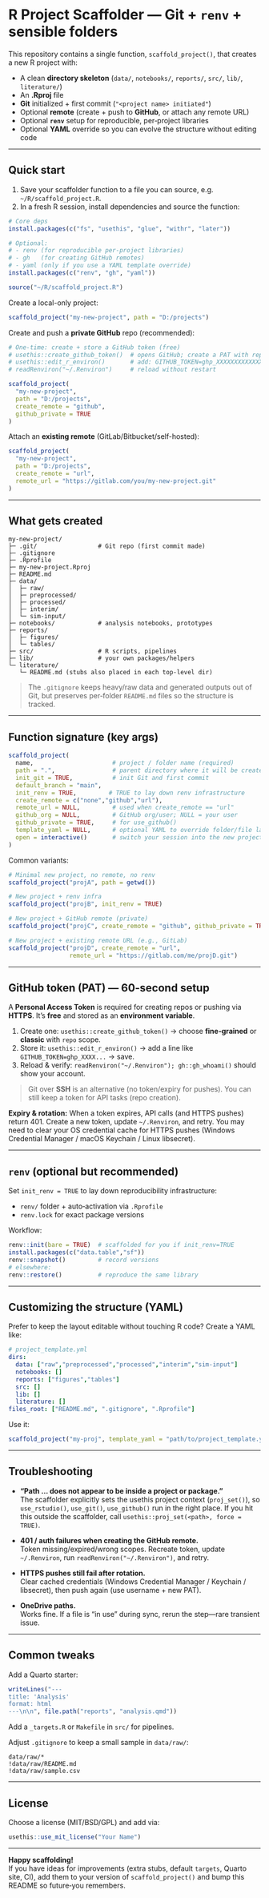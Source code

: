# R Project Scaffolder — Git + `renv` + sensible folders

This repository contains a single function, `scaffold_project()`, that creates a new R project with:

- A clean **directory skeleton** (`data/`, `notebooks/`, `reports/`, `src/`, `lib/`, `literature/`)
- An **.Rproj** file
- **Git** initialized + first commit (`"<project name> initiated"`)
- Optional **remote** (create + push to **GitHub**, or attach any remote URL)
- Optional **`renv`** setup for reproducible, per‑project libraries
- Optional **YAML** override so you can evolve the structure without editing code

---

## Quick start

1. Save your scaffolder function to a file you can source, e.g. `~/R/scaffold_project.R`.
2. In a fresh R session, install dependencies and source the function:

```r
# Core deps
install.packages(c("fs", "usethis", "glue", "withr", "later"))

# Optional:
# - renv (for reproducible per‑project libraries)
# - gh   (for creating GitHub remotes)
# - yaml (only if you use a YAML template override)
install.packages(c("renv", "gh", "yaml"))

source("~/R/scaffold_project.R")
```

Create a local-only project:

```r
scaffold_project("my-new-project", path = "D:/projects")
```

Create and push a **private GitHub** repo (recommended):

```r
# One-time: create + store a GitHub token (free)
# usethis::create_github_token()  # opens GitHub; create a PAT with repo scope
# usethis::edit_r_environ()       # add: GITHUB_TOKEN=ghp_XXXXXXXXXXXXXXXX
# readRenviron("~/.Renviron")     # reload without restart

scaffold_project(
  "my-new-project",
  path = "D:/projects",
  create_remote = "github",
  github_private = TRUE
)
```

Attach an **existing remote** (GitLab/Bitbucket/self-hosted):

```r
scaffold_project(
  "my-new-project",
  path = "D:/projects",
  create_remote = "url",
  remote_url = "https://gitlab.com/you/my-new-project.git"
)
```

---

## What gets created

```
my-new-project/
├─ .git/                 # Git repo (first commit made)
├─ .gitignore
├─ .Rprofile
├─ my-new-project.Rproj
├─ README.md
├─ data/
│  ├─ raw/
│  ├─ preprocessed/
│  ├─ processed/
│  ├─ interim/
│  └─ sim-input/
├─ notebooks/            # analysis notebooks, prototypes
├─ reports/
│  ├─ figures/
│  └─ tables/
├─ src/                  # R scripts, pipelines
├─ lib/                  # your own packages/helpers
└─ literature/
   └─ README.md (stubs also placed in each top-level dir)
```

> The `.gitignore` keeps heavy/raw data and generated outputs out of Git, but preserves per‑folder `README.md` files so the structure is tracked.

---

## Function signature (key args)

```r
scaffold_project(
  name,                      # project / folder name (required)
  path = ".",                # parent directory where it will be created
  init_git = TRUE,           # init Git and first commit
  default_branch = "main",
  init_renv = TRUE,         # TRUE to lay down renv infrastructure
  create_remote = c("none","github","url"),
  remote_url = NULL,         # used when create_remote == "url"
  github_org = NULL,         # GitHub org/user; NULL = your user
  github_private = TRUE,     # for use_github()
  template_yaml = NULL,      # optional YAML to override folder/file layout
  open = interactive()       # switch your session into the new project
)
```

Common variants:

```r
# Minimal new project, no remote, no renv
scaffold_project("projA", path = getwd())

# New project + renv infra
scaffold_project("projB", init_renv = TRUE)

# New project + GitHub remote (private)
scaffold_project("projC", create_remote = "github", github_private = TRUE)

# New project + existing remote URL (e.g., GitLab)
scaffold_project("projD", create_remote = "url",
                 remote_url = "https://gitlab.com/me/projD.git")
```

---

## GitHub token (PAT) — 60‑second setup

A **Personal Access Token** is required for creating repos or pushing via **HTTPS**. It’s **free** and stored as an **environment variable**.

1. Create one: `usethis::create_github_token()` → choose **fine‑grained** or **classic** with `repo` scope.  
2. Store it: `usethis::edit_r_environ()` → add a line like `GITHUB_TOKEN=ghp_XXXX...` → save.  
3. Reload & verify: `readRenviron("~/.Renviron"); gh::gh_whoami()` should show your account.

> Git over **SSH** is an alternative (no token/expiry for pushes). You can still keep a token for API tasks (repo creation).

**Expiry & rotation:** When a token expires, API calls (and HTTPS pushes) return 401. Create a new token, update `~/.Renviron`, and retry. You may need to clear your OS credential cache for HTTPS pushes (Windows Credential Manager / macOS Keychain / Linux libsecret).

---

## `renv` (optional but recommended)

Set `init_renv = TRUE` to lay down reproducibility infrastructure:

- `renv/` folder + auto‑activation via `.Rprofile`
- `renv.lock` for exact package versions

Workflow:

```r
renv::init(bare = TRUE)  # scaffolded for you if init_renv=TRUE
install.packages(c("data.table","sf"))
renv::snapshot()         # record versions
# elsewhere:
renv::restore()          # reproduce the same library
```

---

## Customizing the structure (YAML)

Prefer to keep the layout editable without touching R code? Create a YAML like:

```yaml
# project_template.yml
dirs:
  data: ["raw","preprocessed","processed","interim","sim-input"]
  notebooks: []
  reports: ["figures","tables"]
  src: []
  lib: []
  literature: []
files_root: ["README.md", ".gitignore", ".Rprofile"]
```

Use it:

```r
scaffold_project("my-proj", template_yaml = "path/to/project_template.yml")
```

---

## Troubleshooting

- **“Path … does not appear to be inside a project or package.”**  
  The scaffolder explicitly sets the usethis project context (`proj_set()`), so `use_rstudio()`, `use_git()`, `use_github()` run in the right place. If you hit this outside the scaffolder, call `usethis::proj_set(<path>, force = TRUE)`.

- **401 / auth failures when creating the GitHub remote.**  
  Token missing/expired/wrong scopes. Recreate token, update `~/.Renviron`, run `readRenviron("~/.Renviron")`, and retry.

- **HTTPS pushes still fail after rotation.**  
  Clear cached credentials (Windows Credential Manager / Keychain / libsecret), then push again (use username + new PAT).

- **OneDrive paths.**  
  Works fine. If a file is “in use” during sync, rerun the step—rare transient issue.

---

## Common tweaks

Add a Quarto starter:

```r
writeLines("---
title: 'Analysis'
format: html
---\n\n", file.path("reports", "analysis.qmd"))
```

Add a `_targets.R` or `Makefile` in `src/` for pipelines.

Adjust `.gitignore` to keep a small sample in `data/raw/`:

```
data/raw/*
!data/raw/README.md
!data/raw/sample.csv
```

---

## License

Choose a license (MIT/BSD/GPL) and add via:

```r
usethis::use_mit_license("Your Name")
```

---

**Happy scaffolding!**  
If you have ideas for improvements (extra stubs, default `targets`, Quarto site, CI), add them to your version of `scaffold_project()` and bump this README so future‑you remembers.
